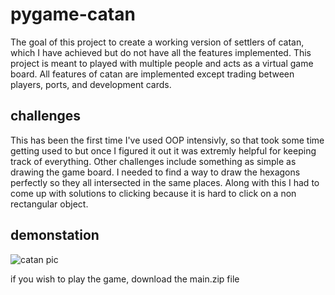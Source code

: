 # pygame-catan
The goal of this project to create a working version of settlers of catan, which I have achieved but do not have all the features implemented. This project is meant to played with multiple people and acts as a virtual game board. All features of catan are implemented except trading between players, ports, and development cards.

## challenges
This has been the first time I've used OOP intensivly, so that took some time getting used to but once I figured it out it was extremly helpful for keeping track of everything. Other challenges include something as simple as drawing the game board. I needed to find a way to draw the hexagons perfectly so they all intersected in the same places. Along with this I had to come up with solutions to clicking because it is hard to click on a non rectangular object.

## demonstation
![catan pic](https://user-images.githubusercontent.com/62317727/160731731-58da9f95-f22f-41ae-a0a7-d3371331994d.PNG)

if you wish to play the game, download the main.zip file


